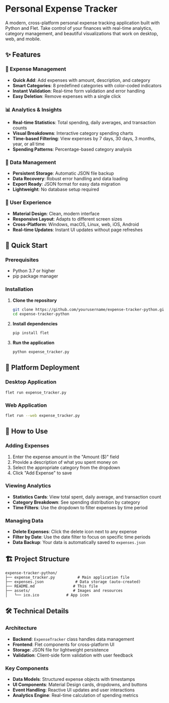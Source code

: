 # Personal Expense Tracker

A modern, cross-platform personal expense tracking application built with Python and Flet. Take control of your finances with real-time analytics, category management, and beautiful visualizations that work on desktop, web, and mobile.

## ✨ Features

### 💸 Expense Management
- **Quick Add**: Add expenses with amount, description, and category
- **Smart Categories**: 8 predefined categories with color-coded indicators
- **Instant Validation**: Real-time form validation and error handling
- **Easy Deletion**: Remove expenses with a single click

### 📊 Analytics & Insights
- **Real-time Statistics**: Total spending, daily averages, and transaction counts
- **Visual Breakdowns**: Interactive category spending charts
- **Time-based Filtering**: View expenses by 7 days, 30 days, 3 months, year, or all time
- **Spending Patterns**: Percentage-based category analysis

### 💾 Data Management
- **Persistent Storage**: Automatic JSON file backup
- **Data Recovery**: Robust error handling and data loading
- **Export Ready**: JSON format for easy data migration
- **Lightweight**: No database setup required

### 🎨 User Experience
- **Material Design**: Clean, modern interface
- **Responsive Layout**: Adapts to different screen sizes
- **Cross-Platform**: Windows, macOS, Linux, web, iOS, Android
- **Real-time Updates**: Instant UI updates without page refreshes

## 🚀 Quick Start

### Prerequisites
- Python 3.7 or higher
- pip package manager

### Installation

1. **Clone the repository**
   ```bash
   git clone https://github.com/yourusername/expense-tracker-python.git
   cd expense-tracker-python
   ```

2. **Install dependencies**
   ```bash
   pip install flet
   ```

3. **Run the application**
   ```bash
   python expense_tracker.py
   ```


## 📱 Platform Deployment

### Desktop Application
```windows
flet run expense_tracker.py
```

### Web Application
```bash
flet run --web expense_tracker.py
```


## 🎯 How to Use

### Adding Expenses
1. Enter the expense amount in the "Amount ($)" field
2. Provide a description of what you spent money on
3. Select the appropriate category from the dropdown
4. Click "Add Expense" to save

### Viewing Analytics
- **Statistics Cards**: View total spent, daily average, and transaction count
- **Category Breakdown**: See spending distribution by category
- **Time Filters**: Use the dropdown to filter expenses by time period

### Managing Data
- **Delete Expenses**: Click the delete icon next to any expense
- **Filter by Date**: Use the date filter to focus on specific time periods
- **Data Backup**: Your data is automatically saved to `expenses.json`

## 🏗️ Project Structure

```
expense-tracker-python/
├── expense_tracker.py          # Main application file
├── expenses.json              # Data storage (auto-created)
├── README.md                 # This file
├── assets/                   # Images and resources
│   └── ico.ico            # App icon

```

## 🛠️ Technical Details

### Architecture
- **Backend**: `ExpenseTracker` class handles data management
- **Frontend**: Flet components for cross-platform UI
- **Storage**: JSON file for lightweight persistence
- **Validation**: Client-side form validation with user feedback

### Key Components
- **Data Models**: Structured expense objects with timestamps
- **UI Components**: Material Design cards, dropdowns, and buttons
- **Event Handling**: Reactive UI updates and user interactions
- **Analytics Engine**: Real-time calculation of spending metrics




